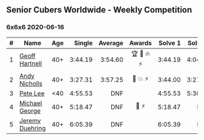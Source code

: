 ## Senior Cubers Worldwide - Weekly Competition
### 6x6x6 2020-06-16

| # | Name | Age | Single | Average | Awards | Solve 1 | Solve 2 | Solve 3 | Video |
| :--: | -- | :--: | --: | --: | :--: | --: | --: | --: | :-- |
| 1 | [Geoff Hartnell](../../persons/geoff_hartnell.md) | 40+ | 3:44.19 | 3:54.60 | 🏆 🥇 🔥 ⚡ | 3:44.19 | 4:04.88 | 3:54.74 | [Link](https://www.facebook.com/events/256188575607890/permalink/257143898845691/) |
| 2 | [Andy Nicholls](../../persons/andy_nicholls.md) | 40+ | 3:27.31 | 3:57.25 | 🥈 💥 ⚡ | 3:44.00 | 3:27.31 | 4:40.43 | [Link](https://www.facebook.com/events/256188575607890/permalink/258506008709480/) |
| 3 | [Pete Lee](../../persons/pete_lee.md) | <40 | 4:55.53 | DNF |  | 4:55.53 | 5:38.96 | DNS | [Link](https://www.facebook.com/events/256188575607890/permalink/257231552170259/) |
| 4 | [Michael George](../../persons/michael_george.md) | 40+ | 5:18.47 | DNF | 🥉 ⚡ | 5:18.47 | DNS | DNS | [Link](https://www.facebook.com/events/256188575607890/permalink/257847418775339/) |
| 5 | [Jeremy Duehring](../../persons/jeremy_duehring.md) | 40+ | 6:05.39 | DNF |  | 6:05.39 | DNS | DNS | [Link](https://www.facebook.com/jeremy.duehring/videos/10160135294342846/) |

<!-- Global site tag (gtag.js) - Google Analytics -->
<script async src="https://www.googletagmanager.com/gtag/js?id=UA-86348435-3"></script>
<script>window.dataLayer = window.dataLayer || []; function gtag() {dataLayer.push(arguments);} gtag('js', new Date()); gtag('config', 'UA-86348435-3');</script>
